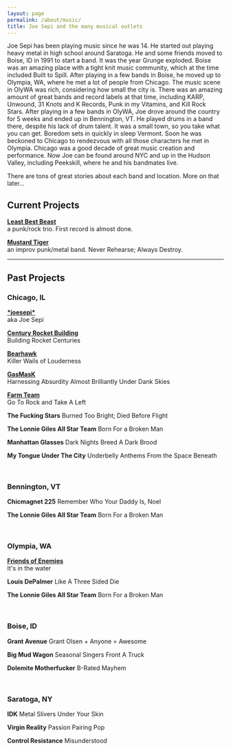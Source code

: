 ```yaml
---
layout: page
permalink: /about/music/
title: Joe Sepi and the many musical outlets
---
```


Joe Sepi has been playing music since he was 14. He started out playing heavy metal in high school around Saratoga. He and some friends moved to Boise, ID in 1991 to start a band. It was the year Grunge exploded. Boise was an amazing place with a tight knit music community, which at the time included Built to Spill. After playing in a few bands in Boise, he moved up to Olympia, WA, where he met a lot of people from Chicago. The music scene in OlyWA was rich, considering how small the city is. There was an amazing amount of great bands and record labels at that time, including KARP, Unwound, 31 Knots and K Records, Punk in my Vitamins, and Kill Rock Stars. After playing in a few bands in OlyWA, Joe drove around the country for 5 weeks and ended up in Bennington, VT. He played drums in a band there, despite his lack of drum talent. It was a small town, so you take what you can get. Boredom sets in quickly in sleep Vermont. Soon he was beckoned to Chicago to rendezvous with all those characters he met in Olympia. Chicago was a good decade of great music creation and performance. Now Joe can be found around NYC and up in the Hudson Valley, including Peekskill, where he and his bandmates live.

There are tons of great stories about each band and location. More on that later...

## Current Projects

**[Least Best Beast](http://leastbestbeast.com)**<br>
a punk/rock trio. First record is almost done.

**[Mustard Tiger](http://mustardtiger.rocks)**<br>
an improv punk/metal band. Never Rehearse; Always Destroy.

---

## Past Projects

### Chicago, IL

**[&#42;joesepi&#42;](/about/music/joesepi)**<br>
aka Joe Sepi

**[Century Rocket Building](/about/music/crb)**<br>
Building Rocket Centuries

**[Bearhawk](/about/music/bearhawk)**<br>
Killer Wails of Louderness

**[GasMasK](/about/music/gasmask)**<br>
Harnessing Absurdity Almost Brilliantly Under Dank Skies

**[Farm Team](/about/music/farm-team)**<br>
Go To Rock and Take A Left

**The Fucking Stars**
Burned Too Bright; Died Before Flight

**The Lonnie Giles All Star Team**
Born For a Broken Man

**Manhattan Glasses**
Dark Nights Breed A Dark Brood

**My Tongue Under The City**
Underbelly Anthems From the Space Beneath

<br>

### Bennington, VT

**Chicmagnet 225**
Remember Who Your Daddy Is, Noel

**The Lonnie Giles All Star Team**
Born For a Broken Man

<br>

### Olympia, WA

**[Friends of Enemies](/about/music/foe)**<br>
It's in the water

**Louis DePalmer**
Like A Three Sided Die

**The Lonnie Giles All Star Team**
Born For a Broken Man

<br>

### Boise, ID

**Grant Avenue**
Grant Olsen + Anyone = Awesome

**Big Mud Wagon**
Seasonal Singers Front A Truck

**Dolemite Motherfucker**
B-Rated Mayhem

<br>

### Saratoga, NY

**IDK**
Metal Slivers Under Your Skin

**Virgin Reality**
Passion Pairing Pop

**Control Resistance**
Misunderstood

